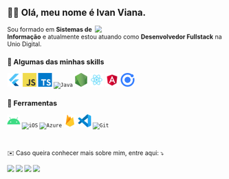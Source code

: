 

##  🧑🏻 Olá, meu nome é Ivan Viana.
<img
  min-width="300px"
  max-width="300px"
  width="300px"
  align="right"
  src="https://i2.wp.com/allhtaccess.info/wp-content/uploads/2018/03/programming.gif?fit=1281%2C716&ssl=1"
/>
<p align="left">
  Sou formado em <strong>Sistemas de Informação</strong> e atualmente estou
  atuando como <strong>Desenvolvedor Fullstack</strong> na Unio Digital.
</p>

### 🚀 Algumas das minhas skills

<code><img height="32" src="https://raw.githubusercontent.com/github/explore/80688e429a7d4ef2fca1e82350fe8e3517d3494d/topics/flutter/flutter.png" alt="React"/></code>
<code><img height="32" src="https://raw.githubusercontent.com/github/explore/80688e429a7d4ef2fca1e82350fe8e3517d3494d/topics/javascript/javascript.png" alt="Javascript"/></code>
<code><img height="32" src="https://raw.githubusercontent.com/github/explore/80688e429a7d4ef2fca1e82350fe8e3517d3494d/topics/typescript/typescript.png" alt="Typescript"/></code>
<code><img height="32" src="https://cdn-icons-png.flaticon.com/512/5968/5968282.png" alt="Java"/></code>
<code><img height="32" src="https://raw.githubusercontent.com/github/explore/80688e429a7d4ef2fca1e82350fe8e3517d3494d/topics/nodejs/nodejs.png" alt="Nodejs"/></code>
<code><img height="32" src="https://raw.githubusercontent.com/github/explore/80688e429a7d4ef2fca1e82350fe8e3517d3494d/topics/react/react.png" alt="React"/></code>
<code><img height="32" src="https://raw.githubusercontent.com/github/explore/80688e429a7d4ef2fca1e82350fe8e3517d3494d/topics/angular/angular.png" alt="Angular"/></code>
<code><img height="32" src="https://github.com/ionic-team/ionic-framework/blob/main/.github/assets/logo.png?raw=true" alt="Ionic"/></code>

### 💼 Ferramentas

<code><img height="30" src="https://raw.githubusercontent.com/github/explore/80688e429a7d4ef2fca1e82350fe8e3517d3494d/topics/android/android.png" alt="Android"></code>
<code><img height="30" src="https://upload.wikimedia.org/wikipedia/commons/thumb/1/1b/Apple_logo_grey.svg/1200px-Apple_logo_grey.svg.png" alt="iOS"></code>
<code><img height="30" src="https://arunpotti.files.wordpress.com/2021/12/microsoft_azure.svg_.png" alt="Azure"></code>
<code><img height="30" src="https://raw.githubusercontent.com/github/explore/80688e429a7d4ef2fca1e82350fe8e3517d3494d/topics/firebase/firebase.png" alt="Firebase"></code>
<code><img height="30" src="https://raw.githubusercontent.com/github/explore/80688e429a7d4ef2fca1e82350fe8e3517d3494d/topics/visual-studio-code/visual-studio-code.png" alt="Visual Studio Code"></code>
<code><img height="30" src="https://mlohrktvfr9b.i.optimole.com/cb:PaWk.1636b/w:300/h:300/q:75/rt:fill/g:sm/f:avif/https://www.nerdstickers.com.br/wp-content/uploads/2022/10/products-147-GIT-ICON-1.png" alt="Git"></code>

<br />
<p align="left">✉️ Caso queira conhecer mais sobre mim, entre aqui: ⤵️</p>

<p align="left">
  <a href="mailto:ivanviana.dev@gmail.com" alt="Gmail">
    <img
      src="https://img.shields.io/badge/-Gmail-FF0000?style=flat-square&labelColor=FF0000&logo=gmail&logoColor=white&link=mailto:ivanviana.dev@gmail.com"
  /></a>

  <a href="https://www.linkedin.com/in/ivan-viana/" alt="Linkedin">
    <img
      src="https://img.shields.io/badge/-Linkedin-0e76a8?style=flat-square&logo=Linkedin&logoColor=white&link=https://www.linkedin.com/in/ivan-viana/"
  /></a>

  <a href="https://wa.me/5528999422768" alt="WhatsApp">
    <img
      src="https://img.shields.io/badge/-WhatsApp-25d366?style=flat-square&labelColor=25d366&logo=whatsapp&logoColor=white&link=https://wa.me/5528999422768"
  /></a>

  <a href="https://www.instagram.com/ivanviana_/" alt="Instagram">
    <img
      src="https://img.shields.io/badge/-Instagram-DF0174?style=flat-square&labelColor=DF0174&logo=instagram&logoColor=white&link=https://www.instagram.com/ivanviana_/"
  /></a>
</p>
